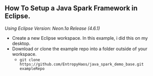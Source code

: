 ## How To Setup a Java Spark Framework in Eclipse.

*Using Eclipse Version: Neon.1a Release (4.6.1)*

* Create a new Eclipse workspace. In this example, i did this on my desktop.
* Download or clone the example repo into a folder outside of your workspace.
  * ```git clone https://github.com/EntropyHaos/java_spark_demo_base.git exampleRepo```
